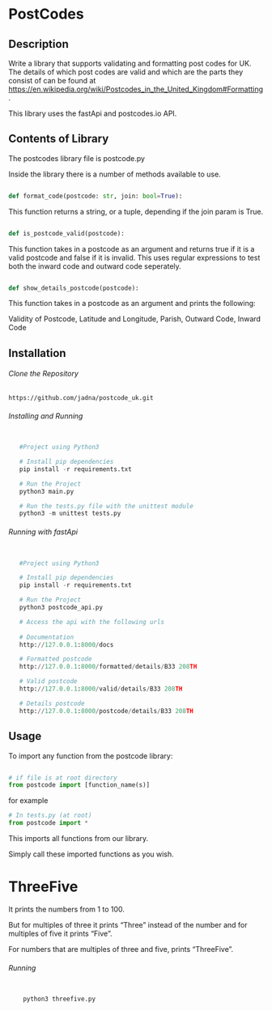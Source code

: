 # PostCodes

## Description
Write a library that supports validating and formatting post codes for UK.
The details of which post codes are valid and which are the parts they consist of can be found at
https://en.wikipedia.org/wiki/Postcodes_in_the_United_Kingdom#Formatting.

This library uses the fastApi and postcodes.io API.


## Contents of Library

The postcodes library file is postcode.py

Inside the library there is a number of methods available to use.

```python

def format_code(postcode: str, join: bool=True):

```

This function returns a string, or a tuple, depending if the join param is True.

```python

def is_postcode_valid(postcode):

```

This function takes in a postcode as an argument and returns true if it is a valid postcode and false if it is invalid. This uses regular expressions to test both the inward code and outward code seperately.


```python

def show_details_postcode(postcode):

```

This function takes in a postcode as an argument and prints the following:

Validity of Postcode, 
Latitude and Longitude, 
Parish, 
Outward Code, 
Inward Code


## Installation

###### Clone the Repository

`https://github.com/jadna/postcode_uk.git`

###### Installing and Running

```python

   #Project using Python3

   # Install pip dependencies
   pip install -r requirements.txt

   # Run the Project
   python3 main.py 

   # Run the tests.py file with the unittest module
   python3 -m unittest tests.py

```

###### Running with fastApi

```python

   #Project using Python3

   # Install pip dependencies
   pip install -r requirements.txt

   # Run the Project
   python3 postcode_api.py

   # Access the api with the following urls
   
   # Documentation
   http://127.0.0.1:8000/docs

   # Formatted postcode
   http://127.0.0.1:8000/formatted/details/B33 208TH

   # Valid postcode
   http://127.0.0.1:8000/valid/details/B33 208TH

   # Details postcode
   http://127.0.0.1:8000/postcode/details/B33 208TH

```

## Usage

To import any function from the postcode library:

```python

# if file is at root directory
from postcode import [function_name(s)]

```

for example
```python
# In tests.py (at root)
from postcode import *

```
This imports all functions from our library.

Simply call these imported functions as you wish.


# ThreeFive

It prints the numbers from 1 to 100. 

But for multiples of three it prints “Three” instead of the number and for multiples of five it prints “Five”. 

For numbers that are multiples of three and five, prints “ThreeFive”.

###### Running

```python

    python3 threefive.py

```
